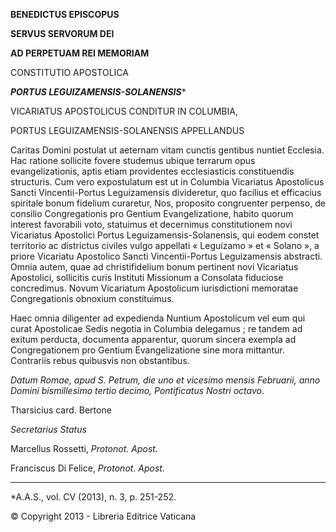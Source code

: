 **BENEDICTUS EPISCOPUS**

**SERVUS SERVORUM DEI**

**AD PERPETUAM REI MEMORIAM**

CONSTITUTIO APOSTOLICA

***PORTUS LEGUIZAMENSIS-SOLANENSIS****

VICARIATUS APOSTOLICUS CONDITUR IN COLUMBIA,

PORTUS LEGUIZAMENSIS-SOLANENSIS APPELLANDUS

Caritas Domini postulat ut aeternam vitam cunctis gentibus nuntiet Ecclesia. Hac ratione sollicite fovere studemus ubique terrarum opus evangelizationis, aptis etiam providentes ecclesiasticis constituendis structuris. Cum vero expostulatum est ut in Columbia Vicariatus Apostolicus Sancti Vincentii-Portus Leguizamensis divideretur, quo facilius et efficacius spiritale bonum fidelium curaretur, Nos, proposito congruenter perpenso, de consilio Congregationis pro Gentium Evangelizatione, habito quorum interest favorabili voto, statuimus et decernimus constitutionem novi Vicariatus Apostolici Portus Leguizamensis-Solanensis, qui eodem constet territorio ac districtus civiles vulgo appellati « Leguízamo » et « Solano », a priore Vicariatu Apostolico Sancti Vincentii-Portus Leguizamensis abstracti. Omnia autem, quae ad christifidelium bonum pertinent novi Vicariatus Apostolici, sollicitis curis Instituti Missionum a Consolata fiduciose concredimus. Novum Vicariatum Apostolicum iurisdictioni memoratae Congregationis obnoxium constituimus.

Haec omnia diligenter ad expedienda Nuntium Apostolicum vel eum qui curat Apostolicae Sedis negotia in Columbia delegamus ; re tandem ad exitum perducta, documenta apparentur, quorum sincera exempla ad Congregationem pro Gentium Evangelizatione sine mora mittantur. Contrariis rebus quibusvis non obstantibus.

*Datum Romae, apud S. Petrum, die uno et vicesimo mensis Februarii, anno Domini bismillesimo tertio decimo, Pontificatus Nostri octavo*.

Tharsicius card. Bertone

*Secretarius Status*

Marcellus Rossetti, *Protonot. Apost.*

Franciscus Di Felice, *Protonot. Apost.*

* * *

*A.A.S., vol. CV (2013), n. 3, p. 251-252.

© Copyright 2013 - Libreria Editrice Vaticana